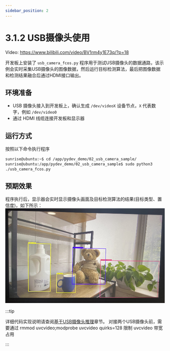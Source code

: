 ```yaml
---
sidebar_position: 2
---
```


# 3.1.2 USB摄像头使用

Video: https://www.bilibili.com/video/BV1rm4y1E73q/?p=18

开发板上安装了 `usb_camera_fcos.py` 程序用于测试USB摄像头的数据通路，该示例会实时采集USB摄像头的图像数据，然后运行目标检测算法，最后把图像数据和检测结果融合后通过HDMI接口输出。

## 环境准备

  - USB 摄像头接入到开发板上，确认生成 `/dev/videoX` 设备节点，`X` 代表数字，例如 `/dev/video0`
  - 通过 HDMI 线缆连接开发板和显示器

## 运行方式
按照以下命令执行程序

  ```shell
  sunrise@ubuntu:~$ cd /app/pydev_demo/02_usb_camera_sample/
  sunrise@ubuntu:/app/pydev_demo/02_usb_camera_sample$ sudo python3 ./usb_camera_fcos.py
  ```

## 预期效果
程序执行后，显示器会实时显示摄像头画面及目标检测算法的结果(目标类型、置信度)，如下所示：
  ![image-20220612110739490](../../../static/img/03_Basic_Application/01_Image/image/usb_camera/image-20220612110739490.png)

:::tip

详细代码实现说明请查阅[基于USB摄像头推理](../../04_Algorithm_Application/01_pydev_dnn_demo/usb_camera.md)章节。
对接两个USB摄像头前，需要通过 rmmod uvcvideo;modprobe uvcvideo quirks=128 限制 uvcvideo 带宽占用

:::